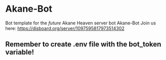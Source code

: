 # Akane-Bot
Bot template for the *future* Akane Heaven server bot Akane-Bot
Join us here: https://disboard.org/server/1097595817973514302

## Remember to create .env file with the bot_token variable!
